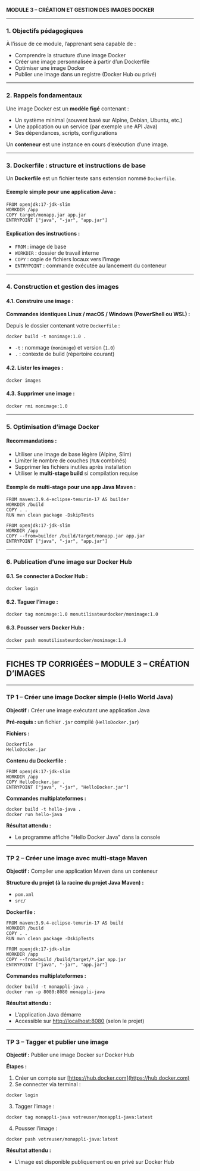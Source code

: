 **MODULE 3 – CRÉATION ET GESTION DES IMAGES DOCKER**

---

### 1. Objectifs pédagogiques

À l’issue de ce module, l’apprenant sera capable de :

* Comprendre la structure d’une image Docker
* Créer une image personnalisée à partir d’un Dockerfile
* Optimiser une image Docker
* Publier une image dans un registre (Docker Hub ou privé)

---

### 2. Rappels fondamentaux

Une image Docker est un **modèle figé** contenant :

* Un système minimal (souvent basé sur Alpine, Debian, Ubuntu, etc.)
* Une application ou un service (par exemple une API Java)
* Ses dépendances, scripts, configurations

Un **conteneur** est une instance en cours d’exécution d’une image.

---

### 3. Dockerfile : structure et instructions de base

Un **Dockerfile** est un fichier texte sans extension nommé `Dockerfile`.

#### Exemple simple pour une application Java :

```
FROM openjdk:17-jdk-slim
WORKDIR /app
COPY target/monapp.jar app.jar
ENTRYPOINT ["java", "-jar", "app.jar"]
```

#### Explication des instructions :

* `FROM` : image de base
* `WORKDIR` : dossier de travail interne
* `COPY` : copie de fichiers locaux vers l’image
* `ENTRYPOINT` : commande exécutée au lancement du conteneur

---

### 4. Construction et gestion des images

#### 4.1. Construire une image :

**Commandes identiques Linux / macOS / Windows (PowerShell ou WSL) :**

Depuis le dossier contenant votre `Dockerfile` :

```
docker build -t monimage:1.0 .
```

* `-t` : nommage (`monimage`) et version (`1.0`)
* `.` : contexte de build (répertoire courant)

#### 4.2. Lister les images :

```
docker images
```

#### 4.3. Supprimer une image :

```
docker rmi monimage:1.0
```

---

### 5. Optimisation d’image Docker

#### Recommandations :

* Utiliser une image de base légère (Alpine, Slim)
* Limiter le nombre de couches (`RUN` combinés)
* Supprimer les fichiers inutiles après installation
* Utiliser le **multi-stage build** si compilation requise

#### Exemple de multi-stage pour une app Java Maven :

```
FROM maven:3.9.4-eclipse-temurin-17 AS builder
WORKDIR /build
COPY . .
RUN mvn clean package -DskipTests

FROM openjdk:17-jdk-slim
WORKDIR /app
COPY --from=builder /build/target/monapp.jar app.jar
ENTRYPOINT ["java", "-jar", "app.jar"]
```

---

### 6. Publication d’une image sur Docker Hub

#### 6.1. Se connecter à Docker Hub :

```
docker login
```

#### 6.2. Taguer l’image :

```
docker tag monimage:1.0 monutilisateurdocker/monimage:1.0
```

#### 6.3. Pousser vers Docker Hub :

```
docker push monutilisateurdocker/monimage:1.0
```

---

## FICHES TP CORRIGÉES – MODULE 3 – CRÉATION D’IMAGES

---

### TP 1 – Créer une image Docker simple (Hello World Java)

**Objectif :** Créer une image exécutant une application Java

**Pré-requis :** un fichier `.jar` compilé (`HelloDocker.jar`)

**Fichiers :**

```
Dockerfile
HelloDocker.jar
```

**Contenu du Dockerfile :**

```
FROM openjdk:17-jdk-slim
WORKDIR /app
COPY HelloDocker.jar .
ENTRYPOINT ["java", "-jar", "HelloDocker.jar"]
```

**Commandes multiplateformes :**

```
docker build -t hello-java .
docker run hello-java
```

**Résultat attendu :**

* Le programme affiche "Hello Docker Java" dans la console

---

### TP 2 – Créer une image avec multi-stage Maven

**Objectif :** Compiler une application Maven dans un conteneur

**Structure du projet (à la racine du projet Java Maven) :**

* `pom.xml`
* `src/`

**Dockerfile :**

```
FROM maven:3.9.4-eclipse-temurin-17 AS build
WORKDIR /build
COPY . .
RUN mvn clean package -DskipTests

FROM openjdk:17-jdk-slim
WORKDIR /app
COPY --from=build /build/target/*.jar app.jar
ENTRYPOINT ["java", "-jar", "app.jar"]
```

**Commandes multiplateformes :**

```
docker build -t monappli-java .
docker run -p 8080:8080 monappli-java
```

**Résultat attendu :**

* L’application Java démarre
* Accessible sur [http://localhost:8080](http://localhost:8080) (selon le projet)

---

### TP 3 – Tagger et publier une image

**Objectif :** Publier une image Docker sur Docker Hub

**Étapes :**

1. Créer un compte sur [https://hub.docker.com](https://hub.docker.com)
2. Se connecter via terminal :

```
docker login
```

3. Tagger l’image :

```
docker tag monappli-java votreuser/monappli-java:latest
```

4. Pousser l’image :

```
docker push votreuser/monappli-java:latest
```

**Résultat attendu :**

* L’image est disponible publiquement ou en privé sur Docker Hub
